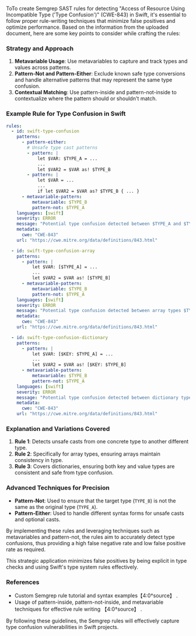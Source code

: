 ToTo create Semgrep SAST rules for detecting "Access of Resource Using Incompatible Type ('Type Confusion')" (CWE-843) in Swift, it's essential to follow proper rule-writing techniques that minimize false positives and optimize performance. Based on the information from the uploaded document, here are some key points to consider while crafting the rules:

### Strategy and Approach

1. **Metavariable Usage**: Use metavariables to capture and track types and values across patterns.
2. **Pattern-Not and Pattern-Either**: Exclude known safe type conversions and handle alternative patterns that may represent the same type confusion.
3. **Contextual Matching**: Use pattern-inside and pattern-not-inside to contextualize where the pattern should or shouldn't match.

### Example Rule for Type Confusion in Swift

```yaml
rules:
  - id: swift-type-confusion
    patterns:
      - pattern-either:
        # Unsafe type cast patterns
        - pattern: |
            let $VAR: $TYPE_A = ...
            ...
            let $VAR2 = $VAR as! $TYPE_B
        - pattern: |
            let $VAR = ...
            ...
            if let $VAR2 = $VAR as? $TYPE_B { ... }
      - metavariable-pattern:
          metavariable: $TYPE_B
          pattern-not: $TYPE_A
    languages: [swift]
    severity: ERROR
    message: "Potential type confusion detected between $TYPE_A and $TYPE_B"
    metadata:
      cwe: "CWE-843"
    url: "https://cwe.mitre.org/data/definitions/843.html"

  - id: swift-type-confusion-array
    patterns:
      - pattern: |
          let $VAR: [$TYPE_A] = ...
          ...
          let $VAR2 = $VAR as! [$TYPE_B]
      - metavariable-pattern:
          metavariable: $TYPE_B
          pattern-not: $TYPE_A
    languages: [swift]
    severity: ERROR
    message: "Potential type confusion detected between array types $TYPE_A and $TYPE_B"
    metadata:
      cwe: "CWE-843"
    url: "https://cwe.mitre.org/data/definitions/843.html"

  - id: swift-type-confusion-dictionary
    patterns:
      - pattern: |
          let $VAR: [$KEY: $TYPE_A] = ...
          ...
          let $VAR2 = $VAR as! [$KEY: $TYPE_B]
      - metavariable-pattern:
          metavariable: $TYPE_B
          pattern-not: $TYPE_A
    languages: [swift]
    severity: ERROR
    message: "Potential type confusion detected between dictionary types $TYPE_A and $TYPE_B"
    metadata:
      cwe: "CWE-843"
    url: "https://cwe.mitre.org/data/definitions/843.html"
```

### Explanation and Variations Covered

1. **Rule 1**: Detects unsafe casts from one concrete type to another different type.
2. **Rule 2**: Specifically for array types, ensuring arrays maintain consistency in type.
3. **Rule 3**: Covers dictionaries, ensuring both key and value types are consistent and safe from type confusion.

### Advanced Techniques for Precision

- **Pattern-Not**: Used to ensure that the target type (`TYPE_B`) is not the same as the original type (`TYPE_A`).
- **Pattern-Either**: Used to handle different syntax forms for unsafe casts and optional casts.

By implementing these rules and leveraging techniques such as metavariables and pattern-not, the rules aim to accurately detect type confusions, thus providing a high false negative rate and low false positive rate as required.

This strategic application minimizes false positives by being explicit in type checks and using Swift's type system rules effectively.

### References
- Custom Semgrep rule tutorial and syntax examples【4:0†source】 .
- Usage of pattern-inside, pattern-not-inside, and metavariable techniques for effective rule writing 【4:0†source】 .

By following these guidelines, the Semgrep rules will effectively capture type confusion vulnerabilities in Swift projects.